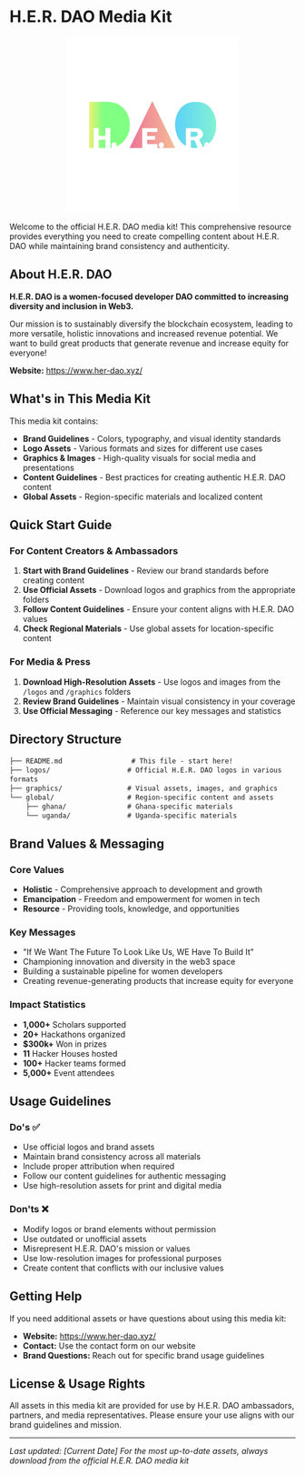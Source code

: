 # H.E.R. DAO Media Kit

<div align="center">
  <img src="logos/her dao colour dots.svg" alt="H.E.R. DAO Logo" width="300">
</div>

Welcome to the official H.E.R. DAO media kit! This comprehensive resource provides everything you need to create compelling content about H.E.R. DAO while maintaining brand consistency and authenticity.

## About H.E.R. DAO

**H.E.R. DAO is a women-focused developer DAO committed to increasing diversity and inclusion in Web3.**

Our mission is to sustainably diversify the blockchain ecosystem, leading to more versatile, holistic innovations and increased revenue potential. We want to build great products that generate revenue and increase equity for everyone!

**Website:** https://www.her-dao.xyz/

## What's in This Media Kit

This media kit contains:

- **Brand Guidelines** - Colors, typography, and visual identity standards
- **Logo Assets** - Various formats and sizes for different use cases
- **Graphics & Images** - High-quality visuals for social media and presentations
- **Content Guidelines** - Best practices for creating authentic H.E.R. DAO content
- **Global Assets** - Region-specific materials and localized content

## Quick Start Guide

### For Content Creators & Ambassadors

1. **Start with Brand Guidelines** - Review our brand standards before creating content
2. **Use Official Assets** - Download logos and graphics from the appropriate folders
3. **Follow Content Guidelines** - Ensure your content aligns with H.E.R. DAO values
4. **Check Regional Materials** - Use global assets for location-specific content

### For Media & Press

1. **Download High-Resolution Assets** - Use logos and images from the `/logos` and `/graphics` folders
2. **Review Brand Guidelines** - Maintain visual consistency in your coverage
3. **Use Official Messaging** - Reference our key messages and statistics

## Directory Structure

```
├── README.md                 # This file - start here!
├── logos/                   # Official H.E.R. DAO logos in various formats
├── graphics/                # Visual assets, images, and graphics
└── global/                  # Region-specific content and assets
    ├── ghana/               # Ghana-specific materials
    └── uganda/              # Uganda-specific materials
```

## Brand Values & Messaging

### Core Values
- **Holistic** - Comprehensive approach to development and growth
- **Emancipation** - Freedom and empowerment for women in tech
- **Resource** - Providing tools, knowledge, and opportunities

### Key Messages
- "If We Want The Future To Look Like Us, WE Have To Build It"
- Championing innovation and diversity in the web3 space
- Building a sustainable pipeline for women developers
- Creating revenue-generating products that increase equity for everyone

### Impact Statistics
- **1,000+** Scholars supported
- **20+** Hackathons organized
- **$300k+** Won in prizes
- **11** Hacker Houses hosted
- **100+** Hacker teams formed
- **5,000+** Event attendees

## Usage Guidelines

### Do's ✅
- Use official logos and brand assets
- Maintain brand consistency across all materials
- Include proper attribution when required
- Follow our content guidelines for authentic messaging
- Use high-resolution assets for print and digital media

### Don'ts ❌
- Modify logos or brand elements without permission
- Use outdated or unofficial assets
- Misrepresent H.E.R. DAO's mission or values
- Use low-resolution images for professional purposes
- Create content that conflicts with our inclusive values

## Getting Help

If you need additional assets or have questions about using this media kit:

- **Website:** https://www.her-dao.xyz/
- **Contact:** Use the contact form on our website
- **Brand Questions:** Reach out for specific brand usage guidelines

## License & Usage Rights

All assets in this media kit are provided for use by H.E.R. DAO ambassadors, partners, and media representatives. Please ensure your use aligns with our brand guidelines and mission.

---

*Last updated: [Current Date]*
*For the most up-to-date assets, always download from the official H.E.R. DAO media kit*
